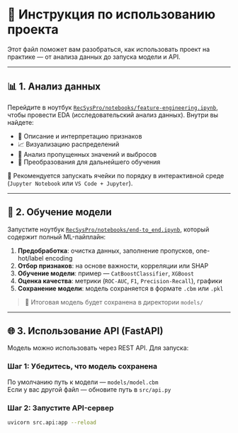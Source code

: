 # 📘 Инструкция по использованию проекта

Этот файл поможет вам разобраться, как использовать проект на практике — от анализа данных до запуска модели и API.

---

## 📊 1. Анализ данных

Перейдите в ноутбук [`RecSysPro/notebooks/feature-engineering.ipynb`](RecSysPro/notebooks/feature-engineering.ipynb), чтобы провести EDA (исследовательский анализ данных). Внутри вы найдете:

- 📌 Описание и интерпретацию признаков
- 📈 Визуализацию распределений
- 🧼 Анализ пропущенных значений и выбросов
- 🔁 Преобразования для дальнейшего обучения

📎 Рекомендуется запускать ячейки по порядку в интерактивной среде (`Jupyter Notebook` или `VS Code + Jupyter`).

---

## 🧠 2. Обучение модели

Запустите ноутбук [`RecSysPro/notebooks/end-to_end.ipynb`](RecSysPro/notebooks/end-to_end.ipynb), который содержит полный ML-пайплайн:

1. **Предобработка**: очистка данных, заполнение пропусков, one-hot/label encoding
2. **Отбор признаков**: на основе важности, корреляции или SHAP
3. **Обучение модели**: пример — `CatBoostClassifier`, `XGBoost`
4. **Оценка качества**: метрики (`ROC-AUC`, `F1`, `Precision-Recall`), графики
5. **Сохранение модели**: модель сохраняется в формате `.cbm` или `.pkl`

> 💾 Итоговая модель будет сохранена в директории `models/`

---

## 🌐 3. Использование API (FastAPI)

Модель можно использовать через REST API. Для запуска:

### Шаг 1: Убедитесь, что модель сохранена

По умолчанию путь к модели — `models/model.cbm`  
Если у вас другой файл — обновите путь в `src/api.py`

### Шаг 2: Запустите API-сервер

```bash
uvicorn src.api:app --reload
```
